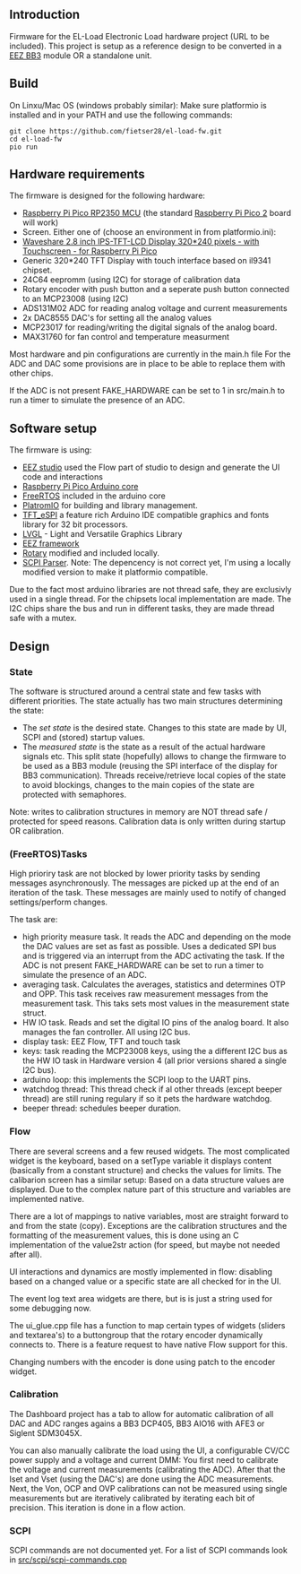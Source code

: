 <!--
  SPDX-FileCopyrightText: 2023 Jan Nieuwstad <jan.sources@nieuwstad.net>
  SPDX-License-Identifier: GPL-3.0-or-later
-->

## Introduction

Firmware for the EL-Load Electronic Load hardware project (URL to be included). This project is setup as a reference design to be converted in a [EEZ BB3](https://github.com/eez-open/modular-psu) module OR a standalone unit.

## Build

On Linxu/Mac OS (windows probably similar):
Make sure platformio is installed and in your PATH and use the following commands:
```
git clone https://github.com/fietser28/el-load-fw.git
cd el-load-fw
pio run
```

## Hardware requirements

The firmware is designed for the following hardware:
-  [Raspberry Pi Pico RP2350 MCU](https://www.raspberrypi.com/products/rp2350/) (the standard [Raspberry Pi Pico 2](https://www.raspberrypi.com/products/raspberry-pi-pico-2/) board will work)
-  Screen. Either one of (choose an environment in from platformio.ini): 
  -  [Waveshare 2.8 inch IPS-TFT-LCD Display 320*240 pixels - with Touchscreen - for Raspberry Pi Pico](https://www.waveshare.com/wiki/Pico-ResTouch-LCD-2.8)
  -  Generic 320*240 TFT Display with touch interface based on il9341 chipset.
-  24C64 eepromm (using I2C) for storage of calibration data
-  Rotary encoder with push button and a seperate push button connected to an MCP23008 (using I2C)
-  ADS131M02 ADC for reading analog voltage and current measurements
-  2x DAC8555 DAC's for setting all the analog values 
-  MCP23017 for reading/writing the digital signals of the analog board.
-  MAX31760 for fan control and temperature measurment

Most hardware and pin configurations are currently in the main.h file
For the ADC and DAC some provisions are in place to be able to replace them with other chips.

If the ADC is not present FAKE_HARDWARE can be set to 1 in src/main.h to run a timer to simulate the presence of an ADC.

## Software setup

The firmware is using:
- [EEZ studio](https://www.envox.eu/studio/studio-introduction/) used the Flow part of studio to design and generate the UI code and interactions
- [Raspberry Pi Pico Arduino core](https://github.com/earlephilhower/arduino-pico)
- [FreeRTOS](https://www.freertos.orghttps://www.freertos.org) included in the arduino core
- [PlatromIO](https://platformio.org) for building and library management.
- [TFT_eSPI](https://github.com/Bodmer/TFT_eSPI) a feature rich Arduino IDE compatible graphics and fonts library for 32 bit processors.
- [LVGL](https://lvgl.io) - Light and Versatile Graphics Library
- [EEZ framework](https://github.com/eez-open/eez-framework)
- [Rotary](https://github.com/brianlow/Rotary.git) modified and included locally.
- [SCPI Parser](https://github.com/j123b567/scpi-parser). Note: The depencency is not correct yet, I'm using a locally modified version to make it platformio compatible.

Due to the fact most arduino libraries are not thread safe, they are exclusivly used in a single thread.
For the chipsets local implementation are made. The I2C chips share the bus and run in different tasks, they are made thread safe with a mutex.

## Design

### State
The software is structured around a central state and few tasks with different priorities. The state actually has two main structures determining the state: 
- The *set state* is the desired state. Changes to this state are made by UI, SCPI and (stored) startup values.
- The *measured state* is the state as a result of the actual hardware signals etc.
This split state (hopefully) allows to change the firmware to be used as a BB3 module (reusing the SPI interface of the display for BB3 communication).
Threads receive/retrieve local copies of the state to avoid blockings, changes to the main copies of the state are protected with semaphores. 

Note: writes to calibration structures in memory are NOT thread safe / protected for speed reasons. Calibration data is only written during startup OR calibration.


### (FreeRTOS)Tasks
High prioriry task are not blocked by lower priority tasks by sending messages asynchronously. The messages are picked up at the end of an iteration of the task. These messages are mainly used to notify of changed settings/perform changes.

The task are:
- high priority measure task. It reads the ADC and depending on the mode the DAC values are set as fast as possible. Uses a dedicated SPI bus and is triggered via an interrupt from the ADC activating the task. If the ADC is not present FAKE_HARDWARE can be set to run a timer to simulate the presence of an ADC.
- averaging task. Calculates the averages, statistics and determines OTP and OPP. This task receives raw measurement messages from the measurement task. This taks sets most values in the measurement state struct.
- HW IO task. Reads and set the digital IO pins of the analog board. It also manages the fan controller. All using I2C bus.
- display task: EEZ Flow, TFT and touch task
- keys: task reading the MCP23008 keys, using the a different I2C bus as the HW IO task in Hardware version 4 (all prior versions shared a single I2C bus).
- arduino loop: this implements the SCPI loop to the UART pins.
- watchdog thread: This thread check if al other threads (except beeper thread) are still runing regulary if so it pets the hardware watchdog.
- beeper thread: schedules beeper duration.

### Flow

There are several screens and a few reused widgets. The most complicated widget is the keyboard, based on a setType variable it displays content (basically from a constant structure) and checks the values for limits. The calibarion screen has a similar setup: Based on a data structure values are displayed. Due to the complex nature part of this structure and variables are implemented native.

There are a lot of mappings to native variables, most are straight forward to and from the state (copy). Exceptions are the calibration structures and the formatting of the measurement values, this is done using an C implementation of the value2str action (for speed, but maybe not needed after all).

UI interactions and dynamics are mostly implemented in flow: disabling based on a changed value or a specific state are all checked for in the UI.

The event log text area widgets are there, but is is just a string used for some debugging now.

The ui_glue.cpp file has a function to map certain types of widgets (sliders and textarea's) to a buttongroup that the rotary encoder dynamically connects to. There is a feature request to have native Flow support for this. 

Changing numbers with the encoder is done using patch to the encoder widget.

### Calibration

The Dashboard project has a tab to allow for automatic calibration of all DAC and ADC ranges agains a BB3 DCP405, BB3 AIO16 with AFE3 or Siglent SDM3045X.

You can also manually calibrate the load using the UI, a configurable CV/CC power supply and a voltage and current DMM: You first need to calibrate the voltage and current measurements (calibrating the ADC). After that the Iset and Vset (using the DAC's) are done using the ADC measurements. Next, the Von, OCP and OVP calibrations can not be measured using single measurements but are iteratively calibrated by iterating each bit of precision. This iteration is done in a flow action.

### SCPI

SCPI commands are not documented yet. For a list of SCPI commands look in [src/scpi/scpi-commands.cpp](src/scpi/scpi-commands.cpp)